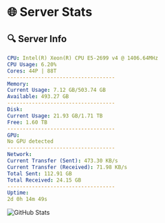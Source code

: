 # 🌐 Server Stats
## 🔍 Server Info
```yaml
CPU: Intel(R) Xeon(R) CPU E5-2699 v4 @ 1406.64MHz
CPU Usage: 6.20%
Cores: 44P | 88T
-----------------------------------
Memory:
Current Usage: 7.12 GB/503.74 GB
Available: 493.27 GB
-----------------------------------
Disk:
Current Usage: 21.93 GB/1.71 TB
Free: 1.60 TB
-----------------------------------
GPU:
No GPU detected
-----------------------------------
Network:
Current Transfer (Sent): 473.30 KB/s
Current Transfer (Received): 71.98 KB/s
Total Sent: 112.91 GB
Total Received: 24.15 GB
-----------------------------------
Uptime:
2d 0h 14m 49s
```
![GitHub Stats](https://img.shields.io/badge/Updated-2025-04-21_17:23:37-blue)